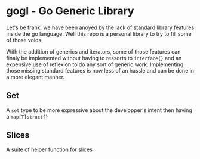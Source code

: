 # gogl - Go Generic Library

Let's be frank, we have been anoyed by the lack of standard library features inside the go language. Well this repo is a personal library to try to fill some of those voids.

With the addition of generics and iterators, some of those features can finaly be implemented without having to ressorts to `interface{}` and an expensive use of reflexion to do any sort of generic work. Implementing those missing standard features is now less of an hassle and can be done in a more elegant manner.

## Set

A `set` type to be more expressive about the developper's intent then having a `map[T]struct{}`

## Slices

A suite of helper function for slices